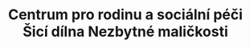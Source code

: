 ---
id: 8257a424-bca7-4b8e-ba7c-30e86206b063
title: Centrum pro rodinu a sociální péči Šicí dílna Nezbytné maličkosti
price: 30
year: 2016
description: Tento nadační příspěvek pomáhá k profesionálnímu rozjezdu šicí dílny, která bude vyrábět módní doplňky a potřeby pro osoby se zdravotním postižením. Jako například kabelky, tašky, kapsáře a potahy na různé druhy kompenzačních pomůcek. V tuto chvíli je takovéto zboží na trhu v podstatě nesehnatelné, lidé si nemohou vybrat podle svého vkusu barvu ani materiál. Tento projekt tak chce svými výrobky podpořit pozitivnější sebepojetí osob se zdravotním postižením a dopomoci jim cítit se krásní takoví, jací jsou.
kouskovani: false
locationName: undefined
position:
  lng: 18.2487708245592
  lat: 49.81003678636713
---
